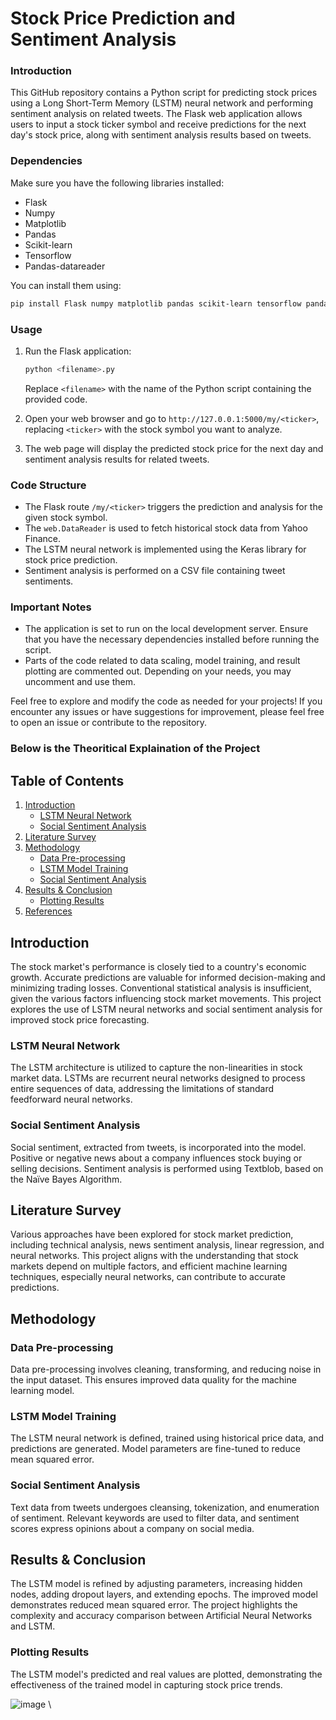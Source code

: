 # Stock Price Prediction and Sentiment Analysis

### Introduction
This GitHub repository contains a Python script for predicting stock prices using a Long Short-Term Memory (LSTM) neural network and performing sentiment analysis on related tweets. The Flask web application allows users to input a stock ticker symbol and receive predictions for the next day's stock price, along with sentiment analysis results based on tweets.

### Dependencies
Make sure you have the following libraries installed:

- Flask
- Numpy
- Matplotlib
- Pandas
- Scikit-learn
- Tensorflow
- Pandas-datareader

You can install them using:
```bash
pip install Flask numpy matplotlib pandas scikit-learn tensorflow pandas-datareader
```

### Usage
1. Run the Flask application:
   ```bash
   python <filename>.py
   ```
   Replace `<filename>` with the name of the Python script containing the provided code.

2. Open your web browser and go to `http://127.0.0.1:5000/my/<ticker>`, replacing `<ticker>` with the stock symbol you want to analyze.

3. The web page will display the predicted stock price for the next day and sentiment analysis results for related tweets.

### Code Structure
- The Flask route `/my/<ticker>` triggers the prediction and analysis for the given stock symbol.
- The `web.DataReader` is used to fetch historical stock data from Yahoo Finance.
- The LSTM neural network is implemented using the Keras library for stock price prediction.
- Sentiment analysis is performed on a CSV file containing tweet sentiments.

### Important Notes
- The application is set to run on the local development server. Ensure that you have the necessary dependencies installed before running the script.
- Parts of the code related to data scaling, model training, and result plotting are commented out. Depending on your needs, you may uncomment and use them.

Feel free to explore and modify the code as needed for your projects! If you encounter any issues or have suggestions for improvement, please feel free to open an issue or contribute to the repository.

### Below is the Theoritical Explaination of the Project
## Table of Contents
1. [Introduction](#introduction)
   - [LSTM Neural Network](#lstm-neural-network)
   - [Social Sentiment Analysis](#social-sentiment-analysis)
2. [Literature Survey](#literature-survey)
3. [Methodology](#methodology)
   - [Data Pre-processing](#data-pre-processing)
   - [LSTM Model Training](#lstm-model-training)
   - [Social Sentiment Analysis](#social-sentiment-analysis)
4. [Results & Conclusion](#results--conclusion)
   - [Plotting Results](#plotting-results)
5. [References](#references)

## Introduction
The stock market's performance is closely tied to a country's economic growth. Accurate predictions are valuable for informed decision-making and minimizing trading losses. Conventional statistical analysis is insufficient, given the various factors influencing stock market movements. This project explores the use of LSTM neural networks and social sentiment analysis for improved stock price forecasting.

### LSTM Neural Network
The LSTM architecture is utilized to capture the non-linearities in stock market data. LSTMs are recurrent neural networks designed to process entire sequences of data, addressing the limitations of standard feedforward neural networks.

### Social Sentiment Analysis
Social sentiment, extracted from tweets, is incorporated into the model. Positive or negative news about a company influences stock buying or selling decisions. Sentiment analysis is performed using Textblob, based on the Naïve Bayes Algorithm.

## Literature Survey
Various approaches have been explored for stock market prediction, including technical analysis, news sentiment analysis, linear regression, and neural networks. This project aligns with the understanding that stock markets depend on multiple factors, and efficient machine learning techniques, especially neural networks, can contribute to accurate predictions.

## Methodology
### Data Pre-processing
Data pre-processing involves cleaning, transforming, and reducing noise in the input dataset. This ensures improved data quality for the machine learning model.

### LSTM Model Training
The LSTM neural network is defined, trained using historical price data, and predictions are generated. Model parameters are fine-tuned to reduce mean squared error.

### Social Sentiment Analysis
Text data from tweets undergoes cleansing, tokenization, and enumeration of sentiment. Relevant keywords are used to filter data, and sentiment scores express opinions about a company on social media.

## Results & Conclusion
The LSTM model is refined by adjusting parameters, increasing hidden nodes, adding dropout layers, and extending epochs. The improved model demonstrates reduced mean squared error. The project highlights the complexity and accuracy comparison between Artificial Neural Networks and LSTM.

### Plotting Results
The LSTM model's predicted and real values are plotted, demonstrating the effectiveness of the trained model in capturing stock price trends.

![image](https://github.com/adityap02/Data-Forecasting-using-LSTM/assets/50493250/a957176a-bd38-476c-bcb9-09da44213c3d)
\
